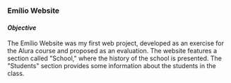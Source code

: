 <h3>Emílio Website</h3>
<h4><i><b>Objective</b></i></h4>
<p>The Emílio Website was my first web project, developed as an exercise for the Alura course and proposed as an evaluation. The website features a section called "School," where the history of the school is presented. The "Students" section provides some information about the students in the class.</p>
